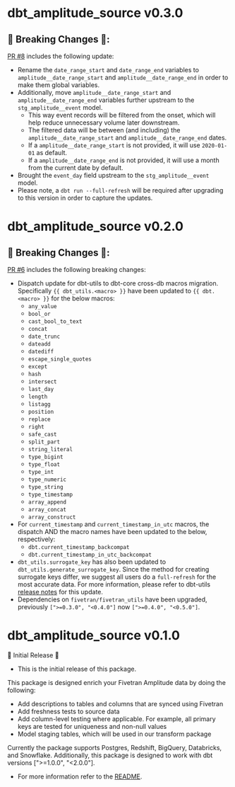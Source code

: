 # dbt_amplitude_source v0.3.0

## 🚨 Breaking Changes 🚨:
[PR #8](https://github.com/fivetran/dbt_amplitude_source/pull/8) includes the following update:

- Rename the `date_range_start` and `date_range_end` variables to `amplitude__date_range_start` and `amplitude__date_range_end` in order to make them global variables. 
- Additionally, move `amplitude__date_range_start` and `amplitude__date_range_end` variables further upstream to the `stg_amplitude__event` model. 
    - This way event records will be filtered from the onset, which will help reduce unnecessary volume later downstream. 
    - The filtered data will be between (and including) the `amplitude__date_range_start` and `amplitude__date_range_end` dates.
    - If a `amplitude__date_range_start` is not provided, it will use `2020-01-01` as default.
    - If a `amplitude__date_range_end` is not provided, it will use a month from the current date by default.
- Brought the `event_day` field upstream to the `stg_amplitude__event` model. 
- Please note, a `dbt run --full-refresh` will be required after upgrading to this version in order to capture the updates.


# dbt_amplitude_source v0.2.0

## 🚨 Breaking Changes 🚨:
[PR #6](https://github.com/fivetran/dbt_amplitude_source/pull/6) includes the following breaking changes:
- Dispatch update for dbt-utils to dbt-core cross-db macros migration. Specifically `{{ dbt_utils.<macro> }}` have been updated to `{{ dbt.<macro> }}` for the below macros:
    - `any_value`
    - `bool_or`
    - `cast_bool_to_text`
    - `concat`
    - `date_trunc`
    - `dateadd`
    - `datediff`
    - `escape_single_quotes`
    - `except`
    - `hash`
    - `intersect`
    - `last_day`
    - `length`
    - `listagg`
    - `position`
    - `replace`
    - `right`
    - `safe_cast`
    - `split_part`
    - `string_literal`
    - `type_bigint`
    - `type_float`
    - `type_int`
    - `type_numeric`
    - `type_string`
    - `type_timestamp`
    - `array_append`
    - `array_concat`
    - `array_construct`
- For `current_timestamp` and `current_timestamp_in_utc` macros, the dispatch AND the macro names have been updated to the below, respectively:
    - `dbt.current_timestamp_backcompat`
    - `dbt.current_timestamp_in_utc_backcompat`
- `dbt_utils.surrogate_key` has also been updated to `dbt_utils.generate_surrogate_key`. Since the method for creating surrogate keys differ, we suggest all users do a `full-refresh` for the most accurate data. For more information, please refer to dbt-utils [release notes](https://github.com/dbt-labs/dbt-utils/releases) for this update.
- Dependencies on `fivetran/fivetran_utils` have been upgraded, previously `[">=0.3.0", "<0.4.0"]` now `[">=0.4.0", "<0.5.0"]`.

# dbt_amplitude_source v0.1.0
🎉 Initial Release 🎉
- This is the initial release of this package. 

This package is designed enrich your Fivetran Amplitude data by doing the following:

- Add descriptions to tables and columns that are synced using Fivetran
- Add freshness tests to source data
- Add column-level testing where applicable. For example, all primary keys are tested for uniqueness and non-null values
- Model staging tables, which will be used in our transform package

Currently the package supports Postgres, Redshift, BigQuery, Databricks, and Snowflake. Additionally, this package is designed to work with dbt versions [">=1.0.0", "<2.0.0"].

- For more information refer to the [README](/README.md).
